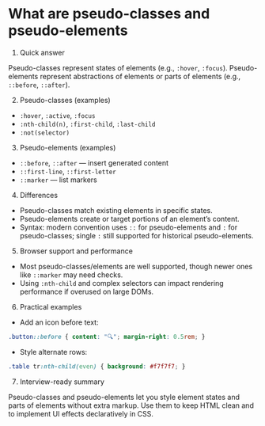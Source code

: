 # What are pseudo-classes and pseudo-elements

1. Quick answer

Pseudo-classes represent states of elements (e.g., `:hover`, `:focus`). Pseudo-elements represent abstractions of elements or parts of elements (e.g., `::before`, `::after`).

2. Pseudo-classes (examples)

- `:hover`, `:active`, `:focus`
- `:nth-child(n)`, `:first-child`, `:last-child`
- `:not(selector)`

3. Pseudo-elements (examples)

- `::before`, `::after` — insert generated content
- `::first-line`, `::first-letter`
- `::marker` — list markers

4. Differences

- Pseudo-classes match existing elements in specific states.
- Pseudo-elements create or target portions of an element’s content.
- Syntax: modern convention uses `::` for pseudo-elements and `:` for pseudo-classes; single `:` still supported for historical pseudo-elements.

5. Browser support and performance

- Most pseudo-classes/elements are well supported, though newer ones like `::marker` may need checks.
- Using `:nth-child` and complex selectors can impact rendering performance if overused on large DOMs.

6. Practical examples

- Add an icon before text:
```css
.button::before { content: "🔍"; margin-right: 0.5rem; }
```
- Style alternate rows:
```css
.table tr:nth-child(even) { background: #f7f7f7; }
```

7. Interview-ready summary

Pseudo-classes and pseudo-elements let you style element states and parts of elements without extra markup. Use them to keep HTML clean and to implement UI effects declaratively in CSS.

